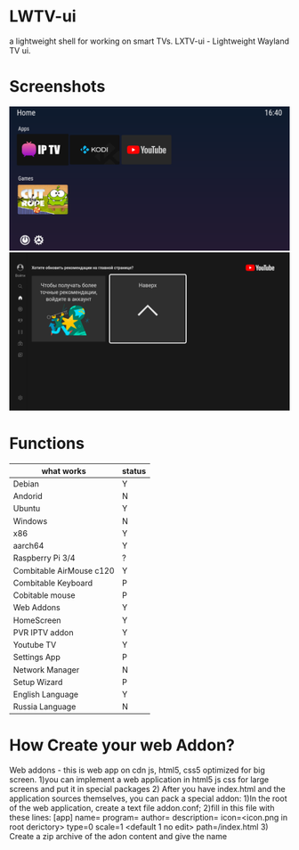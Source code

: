 # LWTV-ui
a lightweight shell for working on smart TVs. LXTV-ui - Lightweight Wayland TV ui.
# Screenshots
![alt text](image.png)
![alt text](image02.png)
# Functions
what works  | status |
| --- | --- |
| Debian | Y |
| Andorid | N |
| Ubuntu | Y |
| Windows | N |
| x86 | Y |
| aarch64 | Y |
| Raspberry Pi 3/4 | ? |
| Combitable AirMouse c120 | Y |
| Combitable Keyboard | P |
| Cobitable mouse | P |
| Web Addons | Y |
| HomeScreen | Y |
| PVR IPTV addon | Y |
| Youtube TV | Y |
| Settings App | P |
| Network Manager | N |
| Setup Wizard | P |
| English Language | Y |
| Russia Language | N |

# How Create your web Addon?
Web addons - this is web app on cdn js, html5, css5 optimized for big screen.
1)you can implement a web application in html5 js css for large screens and put it in special packages
2) After you have index.html and the application sources themselves, you can pack a special addon:
    1)In the root of the web application, create a text file addon.conf;
    2)fill in this file with these lines:
        [app]
        name=<addonName>
        program=<addon type game or app>
        author=<author name>
        description=<desciption>
        icon=<icon.png in root derictory>
        type=0 <no edit>
        scale=1 <default 1 no edit>
        path=<addonName>/index.html
     3) Create a zip archive of the adon content and give the name <addonName>
     
